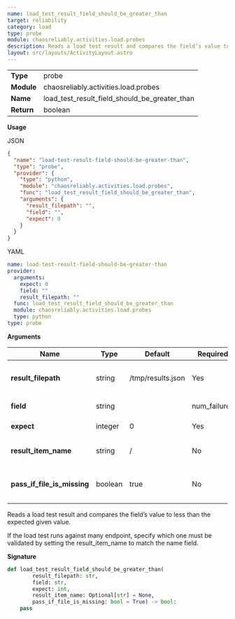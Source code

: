 ```yaml
---
name: load_test_result_field_should_be_greater_than
target: reliability
category: load
type: probe
module: chaosreliably.activities.load.probes
description: Reads a load test result and compares the field’s value to be greater than the expected given value.
layout: src/layouts/ActivityLayout.astro
---
```


|            |                                               |
| ---------- | --------------------------------------------- |
| **Type**   | probe                                         |
| **Module** | chaosreliably.activities.load.probes          |
| **Name**   | load_test_result_field_should_be_greater_than |
| **Return** | boolean                                       |

**Usage**

JSON

```json
{
  "name": "load-test-result-field-should-be-greater-than",
  "type": "probe",
  "provider": {
    "type": "python",
    "module": "chaosreliably.activities.load.probes",
    "func": "load_test_result_field_should_be_greater_than",
    "arguments": {
      "result_filepath": "",
      "field": "",
      "expect": 0
    }
  }
}
```

YAML

```yaml
name: load-test-result-field-should-be-greater-than
provider:
  arguments:
    expect: 0
    field: ""
    result_filepath: ""
  func: load_test_result_field_should_be_greater_than
  module: chaosreliably.activities.load.probes
  type: python
type: probe
```

**Arguments**

| Name                        | Type    | Default           | Required     | Title                     | Description                                                                                                |
| --------------------------- | ------- | ----------------- | ------------ | ------------------------- | ---------------------------------------------------------------------------------------------------------- |
| **result_filepath**         | string  | /tmp/results.json | Yes          | Result File Path          | Path to a local file that was created via the `inject_gradual_traffic_into_endpoint` action                |
| **field**                   | string  |                   | num_failures | Field                     | Fiel name, of the result file, to read a value from                                                        |
| **expect**                  | integer | 0                 | Yes          | Expected Value            | Value expected in the results                                                                              |
| **result_item_name**        | string  | /                 | No           | Endpoint Path             | When several path were recorded during the load tests, use the field to select the path you want to verify |
| **pass_if_file_is_missing** | boolean | true              | No           | Allow Missing Result File | Act as if succeeded when file is missing                                                                   |

Reads a load test result and compares the field’s value to less than the expected given value.

If the load test runs against many endpoint, specify which one must be validated by setting the result_item_name to match the name field.

**Signature**

```python
def load_test_result_field_should_be_greater_than(
        result_filepath: str,
        field: str,
        expect: int,
        result_item_name: Optional[str] = None,
        pass_if_file_is_missing: bool = True) -> bool:
    pass
```

